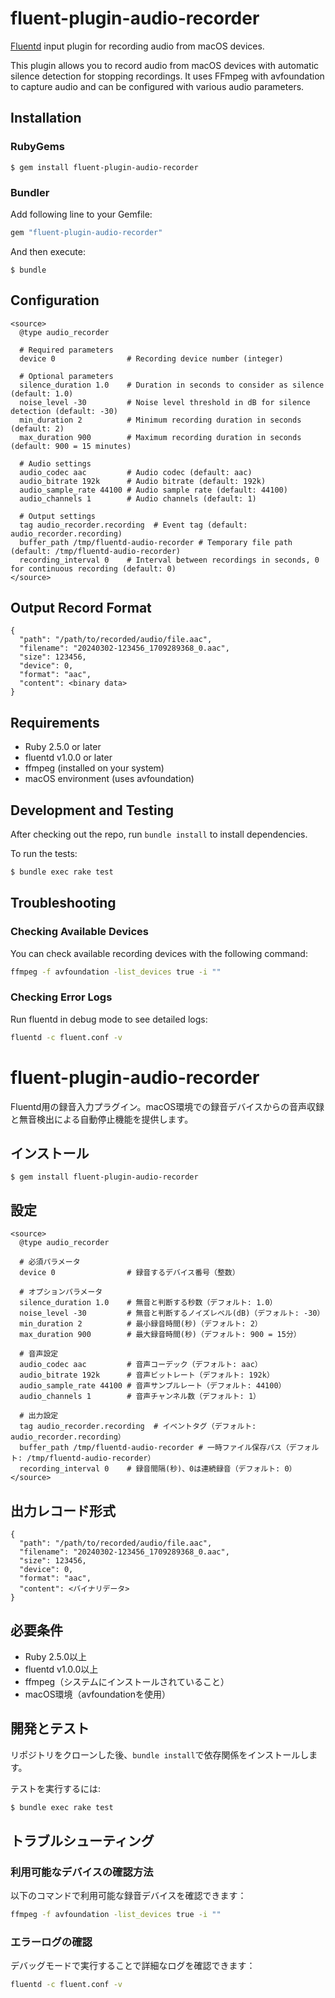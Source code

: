 # fluent-plugin-audio-recorder

[Fluentd](https://fluentd.org/) input plugin for recording audio from macOS devices.

This plugin allows you to record audio from macOS devices with automatic silence detection for stopping recordings. It uses FFmpeg with avfoundation to capture audio and can be configured with various audio parameters.

## Installation

### RubyGems

```
$ gem install fluent-plugin-audio-recorder
```

### Bundler

Add following line to your Gemfile:

```ruby
gem "fluent-plugin-audio-recorder"
```

And then execute:

```
$ bundle
```

## Configuration

```
<source>
  @type audio_recorder
  
  # Required parameters
  device 0                # Recording device number (integer)
  
  # Optional parameters
  silence_duration 1.0    # Duration in seconds to consider as silence (default: 1.0)
  noise_level -30         # Noise level threshold in dB for silence detection (default: -30)
  min_duration 2          # Minimum recording duration in seconds (default: 2)
  max_duration 900        # Maximum recording duration in seconds (default: 900 = 15 minutes)
  
  # Audio settings
  audio_codec aac         # Audio codec (default: aac)
  audio_bitrate 192k      # Audio bitrate (default: 192k)
  audio_sample_rate 44100 # Audio sample rate (default: 44100)
  audio_channels 1        # Audio channels (default: 1)
  
  # Output settings
  tag audio_recorder.recording  # Event tag (default: audio_recorder.recording)
  buffer_path /tmp/fluentd-audio-recorder # Temporary file path (default: /tmp/fluentd-audio-recorder)
  recording_interval 0    # Interval between recordings in seconds, 0 for continuous recording (default: 0)
</source>
```

## Output Record Format

```
{
  "path": "/path/to/recorded/audio/file.aac",
  "filename": "20240302-123456_1709289368_0.aac",
  "size": 123456,
  "device": 0,
  "format": "aac",
  "content": <binary data>
}
```

## Requirements

- Ruby 2.5.0 or later
- fluentd v1.0.0 or later
- ffmpeg (installed on your system)
- macOS environment (uses avfoundation)

## Development and Testing

After checking out the repo, run `bundle install` to install dependencies.

To run the tests:

```bash
$ bundle exec rake test
```

## Troubleshooting

### Checking Available Devices

You can check available recording devices with the following command:

```bash
ffmpeg -f avfoundation -list_devices true -i ""
```

### Checking Error Logs

Run fluentd in debug mode to see detailed logs:

```bash
fluentd -c fluent.conf -v
```

# fluent-plugin-audio-recorder

Fluentd用の録音入力プラグイン。macOS環境での録音デバイスからの音声収録と無音検出による自動停止機能を提供します。

## インストール

```
$ gem install fluent-plugin-audio-recorder
```

## 設定

```
<source>
  @type audio_recorder
  
  # 必須パラメータ
  device 0                # 録音するデバイス番号（整数）
  
  # オプションパラメータ
  silence_duration 1.0    # 無音と判断する秒数（デフォルト: 1.0）
  noise_level -30         # 無音と判断するノイズレベル(dB)（デフォルト: -30）
  min_duration 2          # 最小録音時間(秒)（デフォルト: 2）
  max_duration 900        # 最大録音時間(秒)（デフォルト: 900 = 15分）
  
  # 音声設定
  audio_codec aac         # 音声コーデック（デフォルト: aac）
  audio_bitrate 192k      # 音声ビットレート（デフォルト: 192k）
  audio_sample_rate 44100 # 音声サンプルレート（デフォルト: 44100）
  audio_channels 1        # 音声チャンネル数（デフォルト: 1）
  
  # 出力設定
  tag audio_recorder.recording  # イベントタグ（デフォルト: audio_recorder.recording）
  buffer_path /tmp/fluentd-audio-recorder # 一時ファイル保存パス（デフォルト: /tmp/fluentd-audio-recorder）
  recording_interval 0    # 録音間隔(秒)、0は連続録音（デフォルト: 0）
</source>
```

## 出力レコード形式

```
{
  "path": "/path/to/recorded/audio/file.aac",
  "filename": "20240302-123456_1709289368_0.aac",
  "size": 123456,
  "device": 0,
  "format": "aac",
  "content": <バイナリデータ>
}
```

## 必要条件

- Ruby 2.5.0以上
- fluentd v1.0.0以上
- ffmpeg（システムにインストールされていること）
- macOS環境（avfoundationを使用）

## 開発とテスト

リポジトリをクローンした後、`bundle install`で依存関係をインストールします。

テストを実行するには:

```bash
$ bundle exec rake test
```

## トラブルシューティング

### 利用可能なデバイスの確認方法

以下のコマンドで利用可能な録音デバイスを確認できます：

```bash
ffmpeg -f avfoundation -list_devices true -i ""
```

### エラーログの確認

デバッグモードで実行することで詳細なログを確認できます：

```bash
fluentd -c fluent.conf -v
```
